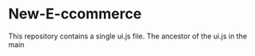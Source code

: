 # New-E-ccommerce

This repository contains a single ui.js file.
The ancestor of the ui.js in the main
